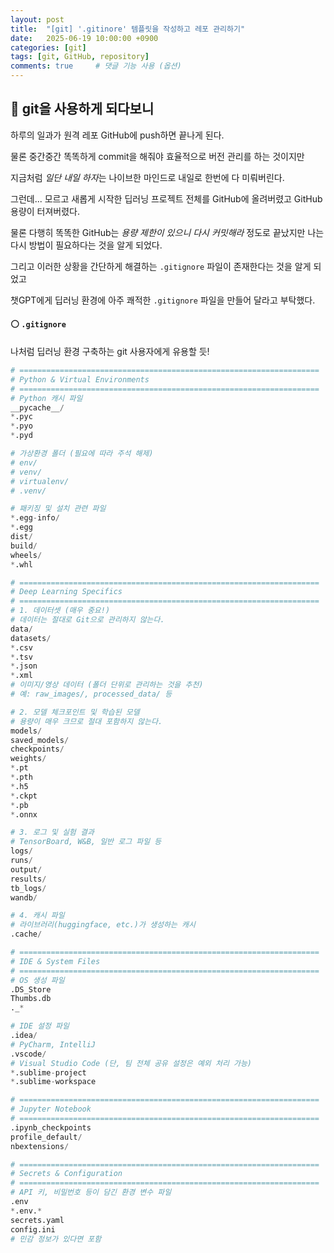 ```yaml
---
layout: post
title:  "[git] '.gitinore' 템플릿을 작성하고 레포 관리하기"
date:   2025-06-19 10:00:00 +0900
categories: [git]
tags: [git, GitHub, repository]
comments: true     # 댓글 기능 사용 (옵션)
---
```



## 🔵 git을 사용하게 되다보니
하루의 일과가 원격 레포 GitHub에 push하면 끝나게 된다.

물론 중간중간 똑똑하게 commit을 해줘야 효율적으로 버전 관리를 하는 것이지만

지금처럼 *일단 내일 하자*는 나이브한 마인드로 내일로 한번에 다 미뤄버린다.

그런데... 모르고 새롭게 시작한 딥러닝 프로젝트 전체를 GitHub에 올려버렸고 GitHub 용량이 터져버렸다.

물론 다행히 똑똑한 GitHub는 *용량 제한이 있으니 다시 커밋해라* 정도로 끝났지만 나는 다시 방법이 필요하다는 것을 알게 되었다.

그리고 이러한 상황을 간단하게 해결하는 `.gitignore` 파일이 존재한다는 것을 알게 되었고

챗GPT에게 딥러닝 환경에 아주 쾌적한 `.gitignore` 파일을 만들어 달라고 부탁했다.


#### ⚪ `.gitignore`

나처럼 딥러닝 환경 구축하는 git 사용자에게 유용할 듯!

```py
# ===================================================================
# Python & Virtual Environments
# ===================================================================
# Python 캐시 파일
__pycache__/
*.pyc
*.pyo
*.pyd

# 가상환경 폴더 (필요에 따라 주석 해제)
# env/
# venv/
# virtualenv/
# .venv/

# 패키징 및 설치 관련 파일
*.egg-info/
*.egg
dist/
build/
wheels/
*.whl

# ===================================================================
# Deep Learning Specifics
# ===================================================================
# 1. 데이터셋 (매우 중요!)
# 데이터는 절대로 Git으로 관리하지 않는다.
data/
datasets/
*.csv
*.tsv
*.json
*.xml
# 이미지/영상 데이터 (폴더 단위로 관리하는 것을 추천)
# 예: raw_images/, processed_data/ 등

# 2. 모델 체크포인트 및 학습된 모델
# 용량이 매우 크므로 절대 포함하지 않는다.
models/
saved_models/
checkpoints/
weights/
*.pt
*.pth
*.h5
*.ckpt
*.pb
*.onnx

# 3. 로그 및 실험 결과
# TensorBoard, W&B, 일반 로그 파일 등
logs/
runs/
output/
results/
tb_logs/
wandb/

# 4. 캐시 파일
# 라이브러리(huggingface, etc.)가 생성하는 캐시
.cache/

# ===================================================================
# IDE & System Files
# ===================================================================
# OS 생성 파일
.DS_Store
Thumbs.db
._*

# IDE 설정 파일
.idea/      
# PyCharm, IntelliJ
.vscode/    
# Visual Studio Code (단, 팀 전체 공유 설정은 예외 처리 가능)
*.sublime-project
*.sublime-workspace

# ===================================================================
# Jupyter Notebook
# ===================================================================
.ipynb_checkpoints
profile_default/
nbextensions/

# ===================================================================
# Secrets & Configuration
# ===================================================================
# API 키, 비밀번호 등이 담긴 환경 변수 파일
.env
*.env.*
secrets.yaml
config.ini 
# 민감 정보가 있다면 포함
```